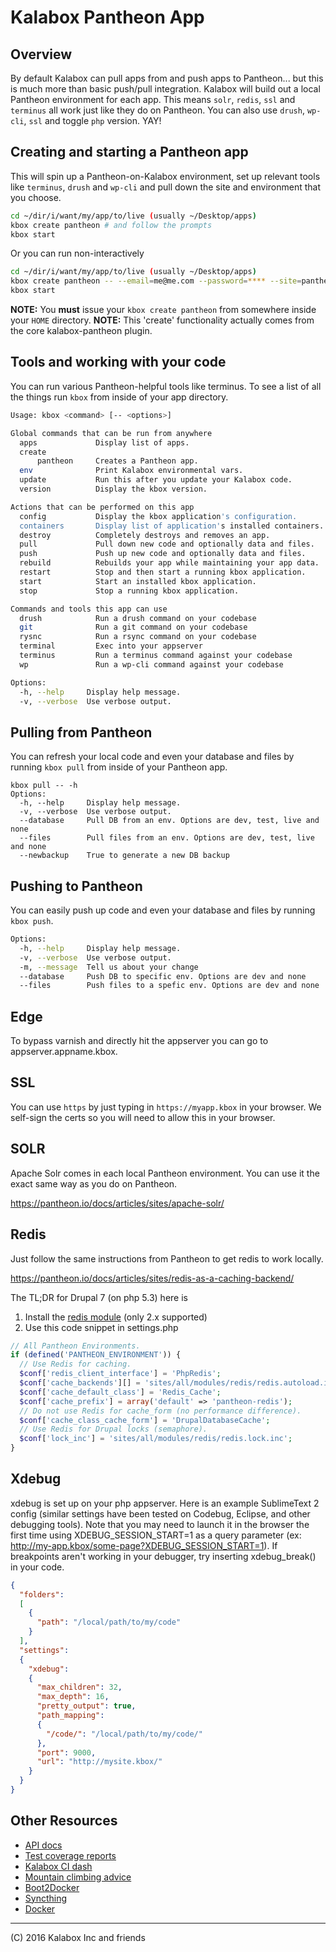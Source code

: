 # Kalabox Pantheon App
## Overview

By default Kalabox can pull apps from and push apps to Pantheon... but this is much more than basic push/pull integration. Kalabox will build out a local Pantheon environment for each app. This means `solr`, `redis`, `ssl` and `terminus` all work just like they do on Pantheon. You can also use `drush`, `wp-cli`, `ssl` and toggle `php` version. YAY!

## Creating and starting a Pantheon app

This will spin up a Pantheon-on-Kalabox environment, set up relevant tools like `terminus`, `drush` and `wp-cli` and pull down the site and environment that you choose.

```bash
cd ~/dir/i/want/my/app/to/live (usually ~/Desktop/apps)
kbox create pantheon # and follow the prompts
kbox start
```

Or you can run non-interactively

```bash
cd ~/dir/i/want/my/app/to/live (usually ~/Desktop/apps)
kbox create pantheon -- --email=me@me.com --password=**** --site=pantheon-site --env=pantheon-env --name=myApp
kbox start
```

**NOTE:** You **must** issue your `kbox create pantheon` from somewhere inside your `HOME` directory.
**NOTE:** This 'create' functionality actually comes from the core kalabox-pantheon plugin.

## Tools and working with your code

You can run various Pantheon-helpful tools like terminus. To see a list of all the things run `kbox` from inside of your app directory.

```bash
Usage: kbox <command> [-- <options>]

Global commands that can be run from anywhere
  apps             Display list of apps.
  create
      pantheon     Creates a Pantheon app.
  env              Print Kalabox environmental vars.
  update           Run this after you update your Kalabox code.
  version          Display the kbox version.

Actions that can be performed on this app
  config           Display the kbox application's configuration.
  containers       Display list of application's installed containers.
  destroy          Completely destroys and removes an app.
  pull             Pull down new code and optionally data and files.
  push             Push up new code and optionally data and files.
  rebuild          Rebuilds your app while maintaining your app data.
  restart          Stop and then start a running kbox application.
  start            Start an installed kbox application.
  stop             Stop a running kbox application.

Commands and tools this app can use
  drush            Run a drush command on your codebase
  git              Run a git command on your codebase
  rysnc            Run a rsync command on your codebase
  terminal         Exec into your appserver
  terminus         Run a terminus command against your codebase
  wp               Run a wp-cli command against your codebase

Options:
  -h, --help     Display help message.                                 [boolean]
  -v, --verbose  Use verbose output.                                   [boolean]

```

## Pulling from Pantheon

You can refresh your local code and even your database and files by running `kbox pull` from inside of your Pantheon app.

```
kbox pull -- -h
Options:
  -h, --help     Display help message.
  -v, --verbose  Use verbose output.
  --database     Pull DB from an env. Options are dev, test, live and none
  --files        Pull files from an env. Options are dev, test, live and none
  --newbackup    True to generate a new DB backup
```

## Pushing to Pantheon

You can easily push up code and even your database and files by running `kbox push`.

```bash
Options:
  -h, --help     Display help message.                                 [boolean]
  -v, --verbose  Use verbose output.                                   [boolean]
  -m, --message  Tell us about your change                              [string]
  --database     Push DB to specific env. Options are dev and none      [string]
  --files        Push files to a spefic env. Options are dev and none   [string]
```

## Edge

To bypass varnish and directly hit the appserver you can go to appserver.appname.kbox.

## SSL

You can use `https` by just typing in `https://myapp.kbox` in your browser. We self-sign the certs so you will need to allow this in your browser.

## SOLR

Apache Solr comes in each local Pantheon environment. You can use it the exact same way as you do on Pantheon.

https://pantheon.io/docs/articles/sites/apache-solr/

## Redis

Just follow the same instructions from Pantheon to get redis to work locally.

https://pantheon.io/docs/articles/sites/redis-as-a-caching-backend/

The TL;DR for Drupal 7 (on php 5.3) here is

1. Install the [redis module](http://drupal.org/project/redis) (only 2.x supported)
2. Use this code snippet in settings.php

```php
// All Pantheon Environments.
if (defined('PANTHEON_ENVIRONMENT')) {
  // Use Redis for caching.
  $conf['redis_client_interface'] = 'PhpRedis';
  $conf['cache_backends'][] = 'sites/all/modules/redis/redis.autoload.inc';
  $conf['cache_default_class'] = 'Redis_Cache';
  $conf['cache_prefix'] = array('default' => 'pantheon-redis');
  // Do not use Redis for cache_form (no performance difference).
  $conf['cache_class_cache_form'] = 'DrupalDatabaseCache';
  // Use Redis for Drupal locks (semaphore).
  $conf['lock_inc'] = 'sites/all/modules/redis/redis.lock.inc';
}
```

## Xdebug

xdebug is set up on your php appserver. Here is an example SublimeText 2 config (similar settings have been tested on Codebug, Eclipse, and other debugging tools). Note that you may need to launch it in the browser the first time using XDEBUG_SESSION_START=1 as a query parameter (ex: http://my-app.kbox/some-page?XDEBUG_SESSION_START=1). If breakpoints aren't working in your debugger, try inserting xdebug_break() in your code.

```json
{
  "folders":
  [
    {
      "path": "/local/path/to/my/code"
    }
  ],
  "settings":
  {
    "xdebug":
    {
      "max_children": 32,
      "max_depth": 16,
      "pretty_output": true,
      "path_mapping":
      {
        "/code/": "/local/path/to/my/code/"
      },
      "port": 9000,
      "url": "http://mysite.kbox/"
    }
  }
}
```

## Other Resources

* [API docs](http://api.kalabox.me/)
* [Test coverage reports](http://coverage.kalabox.me/)
* [Kalabox CI dash](http://ci.kalabox.me/)
* [Mountain climbing advice](https://www.youtube.com/watch?v=tkBVDh7my9Q)
* [Boot2Docker](https://github.com/boot2docker/boot2docker)
* [Syncthing](https://github.com/syncthing/syncthing)
* [Docker](https://github.com/docker/docker)

-------------------------------------------------------------------------------------
(C) 2016 Kalabox Inc and friends
